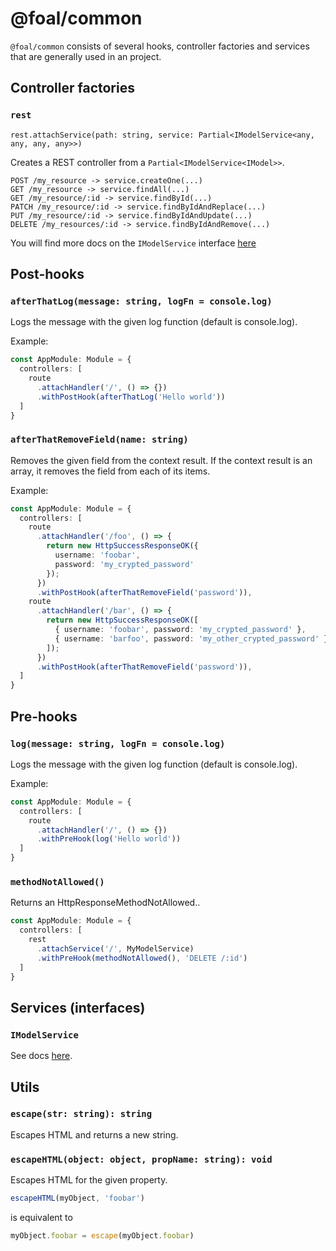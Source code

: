 # @foal/common

`@foal/common` consists of several hooks, controller factories and services that are generally used in an project.

## Controller factories

### `rest`

`rest.attachService(path: string, service: Partial<IModelService<any, any, any, any>>)`

Creates a REST controller from a `Partial<IModelService<IModel>>`.

```
POST /my_resource -> service.createOne(...)
GET /my_resource -> service.findAll(...)
GET /my_resource/:id -> service.findById(...)
PATCH /my_resource/:id -> service.findByIdAndReplace(...)
PUT /my_resource/:id -> service.findByIdAndUpdate(...)
DELETE /my_resources/:id -> service.findByIdAndRemove(...)
```

You will find more docs on the `IModelService` interface [here](https://github.com/FoalTS/foal/blob/model-usermodel-authentication/packages/common/src/services/model-service.interface.ts)

## Post-hooks

### `afterThatLog(message: string, logFn = console.log)`

Logs the message with the given log function (default is console.log).

Example:
```typescript
const AppModule: Module = {
  controllers: [
    route
      .attachHandler('/', () => {})
      .withPostHook(afterThatLog('Hello world'))
  ]
}
```

### `afterThatRemoveField(name: string)`

Removes the given field from the context result. If the context result is an array, it removes the field from each of its items.

Example:
```typescript
const AppModule: Module = {
  controllers: [
    route
      .attachHandler('/foo', () => {
        return new HttpSuccessResponseOK({
          username: 'foobar',
          password: 'my_crypted_password'
        });
      })
      .withPostHook(afterThatRemoveField('password')),
    route
      .attachHandler('/bar', () => {
        return new HttpSuccessResponseOK([
          { username: 'foobar', password: 'my_crypted_password' },
          { username: 'barfoo', password: 'my_other_crypted_password' }
        ]);
      })
      .withPostHook(afterThatRemoveField('password')),
  ]
}
```

## Pre-hooks

### `log(message: string, logFn = console.log)`

Logs the message with the given log function (default is console.log).

Example:
```typescript
const AppModule: Module = {
  controllers: [
    route
      .attachHandler('/', () => {})
      .withPreHook(log('Hello world'))
  ]
}
```

### `methodNotAllowed()`

Returns an HttpResponseMethodNotAllowed..

```typescript
const AppModule: Module = {
  controllers: [
    rest
      .attachService('/', MyModelService)
      .withPreHook(methodNotAllowed(), 'DELETE /:id')
  ]
}
```

## Services (interfaces)

### `IModelService`

See docs [here](https://github.com/FoalTS/foal/blob/model-usermodel-authentication/packages/common/src/services/model-service.interface.ts).

## Utils

### `escape(str: string): string`

Escapes HTML and returns a new string.

### `escapeHTML(object: object, propName: string): void`

Escapes HTML for the given property.

```typescript
escapeHTML(myObject, 'foobar')
```
is equivalent to
```typescript
myObject.foobar = escape(myObject.foobar)
```